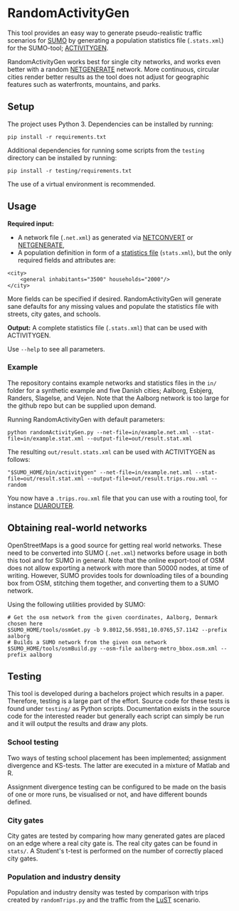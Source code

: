 # RandomActivityGen

This tool provides an easy way to generate pseudo-realistic traffic scenarios for [SUMO](http://sumo.sourceforge.net/) by generating a population statistics file (`.stats.xml`) for the SUMO-tool; [ACTIVITYGEN](https://sumo.dlr.de/docs/ACTIVITYGEN.html).

RandomActivityGen works best for single city networks, and works even better with a random [NETGENERATE](https://sumo.dlr.de/docs/NETGENERATE.html) network. More continuous, circular cities render better results as the tool does not adjust for geographic features such as waterfronts, mountains, and parks.

## Setup

The project uses Python 3.
Dependencies can be installed by running:

```
pip install -r requirements.txt
```

Additional dependencies for running some scripts from the `testing` directory can be installed by running:

```
pip install -r testing/requirements.txt
```

The use of a virtual environment is recommended.

## Usage

**Required input:**

* A network file (`.net.xml`) as generated via [NETCONVERT](https://sumo.dlr.de/docs/NETCONVERT.html) or [NETGENERATE](https://sumo.dlr.de/docs/NETGENERATE.html),
* A population definition in form of a [statistics file](https://sumo.dlr.de/docs/Demand/Activity-based_Demand_Generation.html) (`stats.xml`), but the only required fields and attributes are:
```
<city>
    <general inhabitants="3500" households="2000"/>
</city>
```

More fields can be specified if desired. RandomActivityGen will generate sane defaults for any missing values and populate the statistics file with streets, city gates, and schools.

**Output:** A complete statistics file (`.stats.xml`) that can be used with ACTIVITYGEN.

Use `--help` to see all parameters.

### Example

The repository contains example networks and statistics files in the `in/` folder for a synthetic example and five Danish cities; Aalborg, Esbjerg, Randers, Slagelse, and Vejen. Note that the Aalborg network is too large for the github repo but can be supplied upon demand.

Running RandomActivityGen with default parameters:
```
python randomActivityGen.py --net-file=in/example.net.xml --stat-file=in/example.stat.xml --output-file=out/result.stat.xml
``` 

The resulting `out/result.stats.xml` can be used with ACTIVITYGEN as follows:
```
"$SUMO_HOME/bin/activitygen" --net-file=in/example.net.xml --stat-file=out/result.stat.xml --output-file=out/result.trips.rou.xml --random
```

You now have a `.trips.rou.xml` file that you can use with a routing tool, for instance [DUAROUTER](https://sumo.dlr.de/docs/DUAROUTER.html).


## Obtaining real-world networks
OpenStreetMaps is a good source for getting real world networks. These need to be converted into SUMO (`.net.xml`) networks before usage in both this tool and for SUMO in general.
Note that the online export-tool of OSM does not allow exporting a network with more than 50000 nodes, at time of writing. However, SUMO provides tools for downloading tiles of a bounding box from OSM, stitching them together, and converting them to a SUMO network. 

Using the following utilities provided by SUMO:
```
# Get the osm network from the given coordinates, Aalborg, Denmark chosen here
$SUMO_HOME/tools/osmGet.py -b 9.8012,56.9581,10.0765,57.1142 --prefix aalborg
# Builds a SUMO network from the given osm network
$SUMO_HOME/tools/osmBuild.py --osm-file aalborg-metro_bbox.osm.xml --prefix aalborg
```

## Testing
This tool is developed during a bachelors project which results in a paper. Therefore, testing is a large part of the effort. 
Source code for these tests is found under `testing/` as Python scripts. Documentation exists in the source code for the interested reader but generally each script can simply be run and it will output the results and draw any plots. 

### School testing
Two ways of testing school placement has been implemented; assignment divergence and KS-tests. The latter are executed in a mixture of Matlab and R.

Assignment divergence testing can be configured to be made on the basis of one or more runs, be visualised or not, and have different bounds defined. 

### City gates
City gates are tested by comparing how many generated gates are placed on an edge where a real city gate is. The
real city gates can be found in `stats/`. A Student's t-test is performed on the number of correctly placed city gates.

### Population and industry density
Population and industry density was tested by comparison with trips created by `randomTrips.py` and the traffic from the [LuST](https://github.com/lcodeca/LuSTScenario) scenario.
